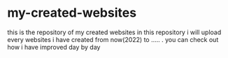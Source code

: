 # my-created-websites
this is the repository of my created websites
in this repository i will upload every websites i have created from now(2022) to ..... .
you can check out how i have improved day by day
